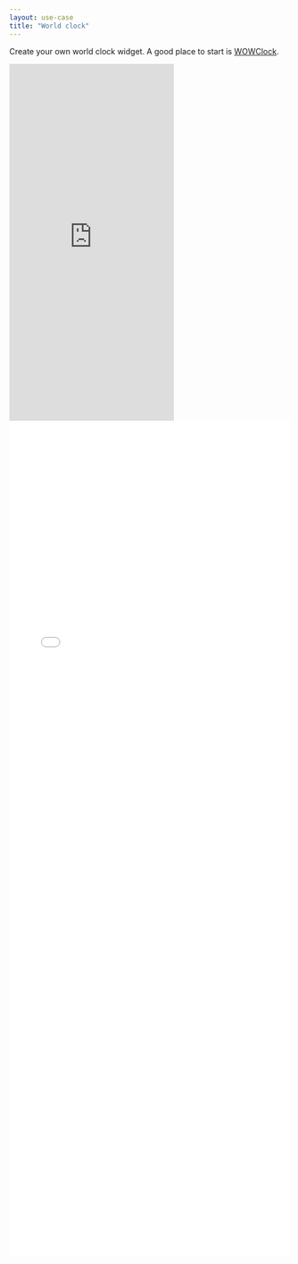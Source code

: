 ```yaml
---
layout: use-case
title: "World clock"
---
```


<p>
    Create your own world clock widget. A good place to start is <a href="/tools/wowclock/editor">WOWClock</a>.
</p>

<iframe width="295" height="640" src="https://www.youtube-nocookie.com/embed/X5fLiBz-g_0?controls=1&rel=0" frameborder="0" allow="accelerometer; autoplay; encrypted-media; gyroscope; picture-in-picture" allowfullscreen></iframe>
<br>

<iframe src="/tools/wowclock/editor" width="100%" height="1500" frameborder="0" scrolling="auto"></iframe>
